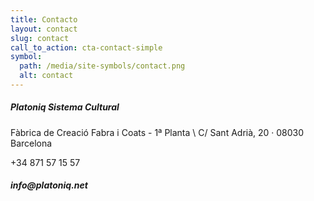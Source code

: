 ```yaml
---
title: Contacto
layout: contact
slug: contact
call_to_action: cta-contact-simple
symbol:
  path: /media/site-symbols/contact.png
  alt: contact
---
```

<h5>Platoniq Sistema Cultural</h5>
Fàbrica de Creació Fabra i Coats - 1ª Planta \
C/ Sant Adrià, 20 · 08030 Barcelona 

+34 871 57 15 57 
<h5>info@platoniq.net</h5>
